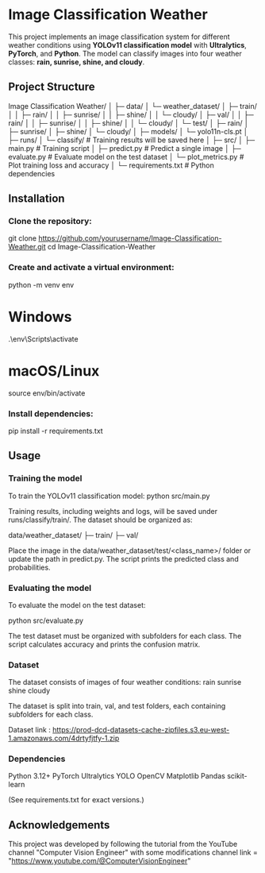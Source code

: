 # Image Classification Weather

This project implements an image classification system for different weather conditions using **YOLOv11 classification model** with **Ultralytics**, **PyTorch**, and **Python**. The model can classify images into four weather classes: **rain, sunrise, shine, and cloudy**.

## Project Structure

Image Classification Weather/
│
├─ data/
│  └─ weather_dataset/
│     ├─ train/
│     │  ├─ rain/
│     │  ├─ sunrise/
│     │  ├─ shine/
│     │  └─ cloudy/
│     ├─ val/
│     │  ├─ rain/
│     │  ├─ sunrise/
│     │  ├─ shine/
│     │  └─ cloudy/
│     └─ test/
│        ├─ rain/
│        ├─ sunrise/
│        ├─ shine/
│        └─ cloudy/
│
├─ models/
│  └─ yolo11n-cls.pt
│
├─ runs/
│  └─ classify/           # Training results will be saved here
│
├─ src/
│  ├─ main.py             # Training script
│  ├─ predict.py          # Predict a single image
│  ├─ evaluate.py         # Evaluate model on the test dataset
│  └─ plot_metrics.py     # Plot training loss and accuracy
│
└─ requirements.txt       # Python dependencies

## Installation

### Clone the repository:
git clone https://github.com/yourusername/Image-Classification-Weather.git
cd Image-Classification-Weather

### Create and activate a virtual environment:
python -m venv env
# Windows
.\env\Scripts\activate
# macOS/Linux
source env/bin/activate

### Install dependencies:
pip install -r requirements.txt

## Usage
### Training the model
To train the YOLOv11 classification model:
python src/main.py

Training results, including weights and logs, will be saved under runs/classify/train/.
The dataset should be organized as:

data/weather_dataset/
├─ train/
├─ val/

Place the image in the data/weather_dataset/test/<class_name>/ folder or update the path in predict.py.
The script prints the predicted class and probabilities.

### Evaluating the model
To evaluate the model on the test dataset:

python src/evaluate.py

The test dataset must be organized with subfolders for each class.
The script calculates accuracy and prints the confusion matrix.

### Dataset
The dataset consists of images of four weather conditions:
rain
sunrise
shine
cloudy

The dataset is split into train, val, and test folders, each containing subfolders for each class.

Dataset link : https://prod-dcd-datasets-cache-zipfiles.s3.eu-west-1.amazonaws.com/4drtyfjtfy-1.zip

### Dependencies
Python 3.12+
PyTorch
Ultralytics YOLO
OpenCV
Matplotlib
Pandas
scikit-learn

(See requirements.txt for exact versions.)

## Acknowledgements
This project was developed by following the tutorial from the YouTube channel "Computer Vision Engineer" with some modifications
channel link = "https://www.youtube.com/@ComputerVisionEngineer"


